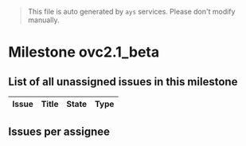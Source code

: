 > This file is auto generated by `ays` services. Please don't modify manually.

# Milestone ovc2.1_beta

## List of all unassigned issues in this milestone

|Issue|Title|State|Type|
|-----|-----|-----|---|


## Issues per assignee


